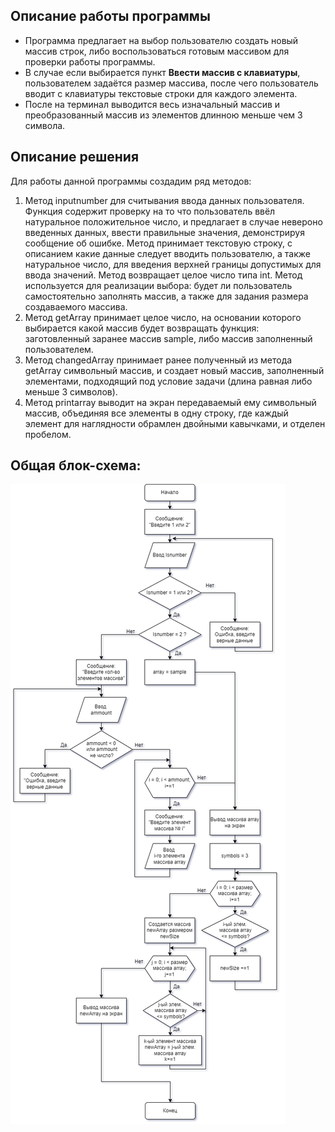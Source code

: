 ## Описание работы программы

- Программа предлагает на выбор пользователю создать новый массив строк, либо воспользоваться готовым массивом для проверки работы программы.
- В случае если выбирается пункт **Ввести массив с клавиатуры**, пользователем задаётся размер массива, после чего пользователь вводит с клавиатуры текстовые строки для каждого элемента.
- После на терминал выводится весь изначальный массив и преобразованный массив из элементов длинною меньше чем 3 символа.

## Описание решения

Для работы данной программы создадим ряд методов:

1. Метод inputnumber для считывания ввода данных пользователя. Функция содержит проверку на то что пользователь ввёл натуральное положительное число, и предлагает в случае невероно введенных данных, ввести правильные значения, демонстрируя сообщение об ошибке. Метод принимает текстовую строку, с описанием какие данные следует вводить пользователю, а также натуральное число, для введения верхней границы допустимых для ввода значений. Метод возвращает целое число типа int. Метод используется для реализации выбора: будет ли пользователь самостоятельно заполнять массив, а также для задания размера создаваемого массива.
2. Метод getArray принимает целое число, на основании которого выбирается какой массив будет возвращать функция: заготовленный заранее массив sample, либо массив заполненный пользователем.
3. Метод changedArray принимает ранее полученный из метода getArray символьный массив, и создает новый массив, заполненный элементами, подходящий под условие задачи (длина равная либо меньше 3 символов).
4. Метод printarray выводит на экран передаваемый ему символьный массив, объединяя все элементы в одну строку, где каждый элемент для наглядности обрамлен двойными кавычками, и отделен пробелом.

## Общая блок-схема:

![Блок-схема](exam-block-1.png)